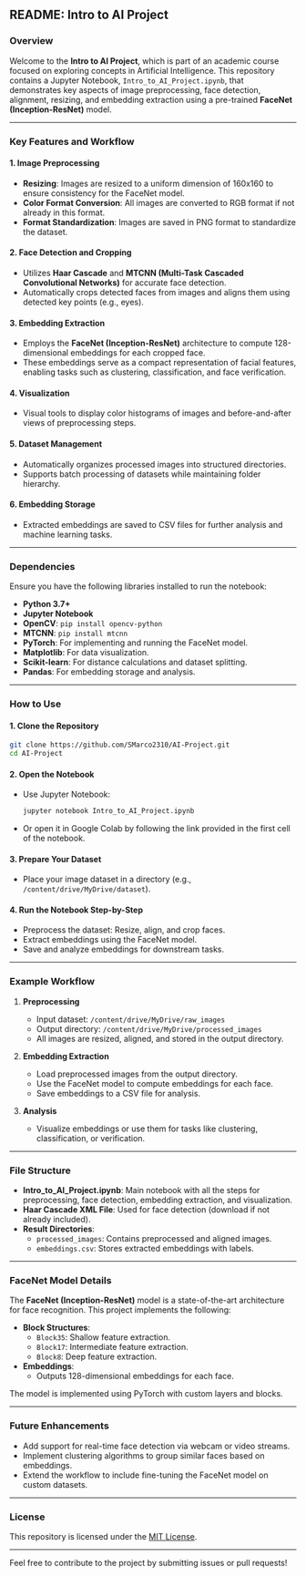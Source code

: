 ## README: Intro to AI Project

### Overview

Welcome to the **Intro to AI Project**, which is part of an academic course focused on exploring concepts in Artificial Intelligence. This repository contains a Jupyter Notebook, `Intro_to_AI_Project.ipynb`, that demonstrates key aspects of image preprocessing, face detection, alignment, resizing, and embedding extraction using a pre-trained **FaceNet (Inception-ResNet)** model.

---

### Key Features and Workflow

#### 1. **Image Preprocessing**
   - **Resizing**: Images are resized to a uniform dimension of 160x160 to ensure consistency for the FaceNet model.
   - **Color Format Conversion**: All images are converted to RGB format if not already in this format.
   - **Format Standardization**: Images are saved in PNG format to standardize the dataset.

#### 2. **Face Detection and Cropping**
   - Utilizes **Haar Cascade** and **MTCNN (Multi-Task Cascaded Convolutional Networks)** for accurate face detection.
   - Automatically crops detected faces from images and aligns them using detected key points (e.g., eyes).

#### 3. **Embedding Extraction**
   - Employs the **FaceNet (Inception-ResNet)** architecture to compute 128-dimensional embeddings for each cropped face.
   - These embeddings serve as a compact representation of facial features, enabling tasks such as clustering, classification, and face verification.

#### 4. **Visualization**
   - Visual tools to display color histograms of images and before-and-after views of preprocessing steps.

#### 5. **Dataset Management**
   - Automatically organizes processed images into structured directories.
   - Supports batch processing of datasets while maintaining folder hierarchy.

#### 6. **Embedding Storage**
   - Extracted embeddings are saved to CSV files for further analysis and machine learning tasks.

---

### Dependencies

Ensure you have the following libraries installed to run the notebook:
- **Python 3.7+**
- **Jupyter Notebook**
- **OpenCV**: `pip install opencv-python`
- **MTCNN**: `pip install mtcnn`
- **PyTorch**: For implementing and running the FaceNet model.
- **Matplotlib**: For data visualization.
- **Scikit-learn**: For distance calculations and dataset splitting.
- **Pandas**: For embedding storage and analysis.

---

### How to Use

#### 1. Clone the Repository
```bash
git clone https://github.com/SMarco2310/AI-Project.git
cd AI-Project
```

#### 2. Open the Notebook
- Use Jupyter Notebook:
  ```bash
  jupyter notebook Intro_to_AI_Project.ipynb
  ```
- Or open it in Google Colab by following the link provided in the first cell of the notebook.

#### 3. Prepare Your Dataset
- Place your image dataset in a directory (e.g., `/content/drive/MyDrive/dataset`).

#### 4. Run the Notebook Step-by-Step
- Preprocess the dataset: Resize, align, and crop faces.
- Extract embeddings using the FaceNet model.
- Save and analyze embeddings for downstream tasks.

---

### Example Workflow

1. **Preprocessing**
   - Input dataset: `/content/drive/MyDrive/raw_images`
   - Output directory: `/content/drive/MyDrive/processed_images`
   - All images are resized, aligned, and stored in the output directory.

2. **Embedding Extraction**
   - Load preprocessed images from the output directory.
   - Use the FaceNet model to compute embeddings for each face.
   - Save embeddings to a CSV file for analysis.

3. **Analysis**
   - Visualize embeddings or use them for tasks like clustering, classification, or verification.

---

### File Structure

- **Intro_to_AI_Project.ipynb**: Main notebook with all the steps for preprocessing, face detection, embedding extraction, and visualization.
- **Haar Cascade XML File**: Used for face detection (download if not already included).
- **Result Directories**:
  - `processed_images`: Contains preprocessed and aligned images.
  - `embeddings.csv`: Stores extracted embeddings with labels.

---

### FaceNet Model Details

The **FaceNet (Inception-ResNet)** model is a state-of-the-art architecture for face recognition. This project implements the following:
- **Block Structures**:
  - `Block35`: Shallow feature extraction.
  - `Block17`: Intermediate feature extraction.
  - `Block8`: Deep feature extraction.
- **Embeddings**:
  - Outputs 128-dimensional embeddings for each face.

The model is implemented using PyTorch with custom layers and blocks.

---

### Future Enhancements

- Add support for real-time face detection via webcam or video streams.
- Implement clustering algorithms to group similar faces based on embeddings.
- Extend the workflow to include fine-tuning the FaceNet model on custom datasets.

---

### License

This repository is licensed under the [MIT License](LICENSE).

---

Feel free to contribute to the project by submitting issues or pull requests!

